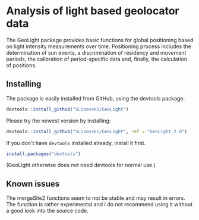 # Analysis of light based geolocator data

The GeoLight package provides basic functions for global positioning
based on light intensity measurements over time.  Positioning process
includes the determination of sun events, a discrimination of
residency and movement periods, the calibration of period-specific
data and, finally, the calculation of positions.

## Installing

The package is easily installed from GitHub, using the devtools package. 

```R
devtools::install_github("SLisovski/GeoLight")
```

Please try the newest version by installing:
```R
devtools::install_github("SLisovski/GeoLight", ref = "GeoLight_2.0")
```

If you don't have `devtools` installed already, install it first. 

```R
install.packages("devtools")
```

(GeoLight otherwise does not need devtools for normal use.)

## Known issues

The mergeSite2 functions seem to not be stable and may result in errors. The function is rather experimental and I do not recommend using it without a good look into the source code. 
